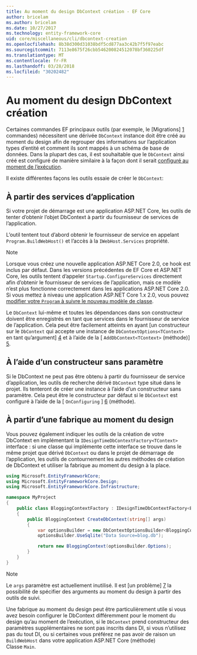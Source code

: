 ```yaml
---
title: Au moment du design DbContext création - EF Core
author: bricelam
ms.author: bricelam
ms.date: 10/27/2017
ms.technology: entity-framework-core
uid: core/miscellaneous/cli/dbcontext-creation
ms.openlocfilehash: 8b38d300d31038bdf5cd877aa3c42b7f5f97eabc
ms.sourcegitcommit: 7113e8675f26cbb546200824512078bf360225df
ms.translationtype: MT
ms.contentlocale: fr-FR
ms.lasthandoff: 03/28/2018
ms.locfileid: "30202482"
---
```

<a name="design-time-dbcontext-creation"></a>Au moment du design DbContext création
==============================
Certaines commandes EF principaux outils (par exemple, le [Migrations] [ 1] commandes) nécessitent une dérivée `DbContext` instance doit être créé au moment du design afin de regrouper des informations sur l’application types d’entité et comment ils sont mappés à un schéma de base de données. Dans la plupart des cas, il est souhaitable que le `DbContext` ainsi créé est configuré de manière similaire à la façon dont il serait [configuré au moment de l’exécution][2].

Il existe différentes façons les outils essaie de créer le `DbContext`:

<a name="from-application-services"></a>À partir des services d’application
-------------------------
Si votre projet de démarrage est une application ASP.NET Core, les outils de tenter d’obtenir l’objet DbContext à partir du fournisseur de services de l’application.

L’outil tentent tout d’abord obtenir le fournisseur de service en appelant `Program.BuildWebHost()` et l’accès à la `IWebHost.Services` propriété.

> [!NOTE]
> Lorsque vous créez une nouvelle application ASP.NET Core 2.0, ce hook est inclus par défaut. Dans les versions précédentes de EF Core et ASP.NET Core, les outils tentent d’appeler `Startup.ConfigureServices` directement afin d’obtenir le fournisseur de services de l’application, mais ce modèle n’est plus fonctionne correctement dans les applications ASP.NET Core 2.0. Si vous mettez à niveau une application ASP.NET Core 1.x 2.0, vous pouvez [modifier votre `Program` à suivre le nouveau modèle de classe][3].

Le `DbContext` lui-même et toutes les dépendances dans son constructeur doivent être enregistrés en tant que services dans le fournisseur de service de l’application. Cela peut être facilement atteints en ayant [un constructeur sur le `DbContext` qui accepte une instance de `DbContextOptions<TContext>` en tant qu’argument] [ 4] et à l’aide de la [ `AddDbContext<TContext>` (méthode)] [5].

<a name="using-a-constructor-with-no-parameters"></a>À l’aide d’un constructeur sans paramètre
--------------------------------------
Si le DbContext ne peut pas être obtenu à partir du fournisseur de service d’application, les outils de recherche dérivé `DbContext` type situé dans le projet. Ils tenteront de créer une instance à l’aide d’un constructeur sans paramètre. Cela peut être le constructeur par défaut si le `DbContext` est configuré à l’aide de la [ `OnConfiguring` ] [ 6] (méthode).

<a name="from-a-design-time-factory"></a>À partir d’une fabrique au moment du design
--------------------------
Vous pouvez également indiquer les outils de la création de votre DbContext en implémentant la `IDesignTimeDbContextFactory<TContext>` interface : si une classe qui implémente cette interface se trouve dans le même projet que dérivé `DbContext` ou dans le projet de démarrage de l’application, les outils de contournement les autres méthodes de création de DbContext et utiliser la fabrique au moment du design à la place.

``` csharp
using Microsoft.EntityFrameworkCore;
using Microsoft.EntityFrameworkCore.Design;
using Microsoft.EntityFrameworkCore.Infrastructure;

namespace MyProject
{
    public class BloggingContextFactory : IDesignTimeDbContextFactory<BloggingContext>
    {
        public BloggingContext CreateDbContext(string[] args)
        {
            var optionsBuilder = new DbContextOptionsBuilder<BloggingContext>();
            optionsBuilder.UseSqlite("Data Source=blog.db");

            return new BloggingContext(optionsBuilder.Options);
        }
    }
}
```

> [!NOTE]
> Le `args` paramètre est actuellement inutilisé. Il est [un problème] [ 7] la possibilité de spécifier des arguments au moment du design à partir des outils de suivi.

Une fabrique au moment du design peut être particulièrement utile si vous avez besoin configurer le DbContext différemment pour le moment du design qu’au moment de l’exécution, si le `DbContext` prend constructeur des paramètres supplémentaires ne sont pas inscrits dans DI, si vous n’utilisez pas du tout DI, ou si certaines vous préférez ne pas avoir de raison un `BuildWebHost` dans votre application ASP.NET Core (méthode)  
Classe `Main`.

  [1]: xref:core/managing-schemas/migrations/index
  [2]: xref:core/miscellaneous/configuring-dbcontext
  [3]: https://docs.microsoft.com/aspnet/core/migration/1x-to-2x/#update-main-method-in-programcs
  [4]: xref:core/miscellaneous/configuring-dbcontext#constructor-argument
  [5]: xref:core/miscellaneous/configuring-dbcontext#using-dbcontext-with-dependency-injection
  [6]: xref:core/miscellaneous/configuring-dbcontext#onconfiguring
  [7]: https://github.com/aspnet/EntityFrameworkCore/issues/8332

